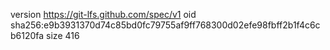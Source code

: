 version https://git-lfs.github.com/spec/v1
oid sha256:e9b3931370d74c85bd0fc79755af9ff768300d02efe98fbff2b1f4c6cb6120fa
size 416

